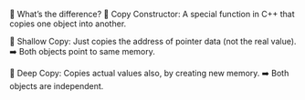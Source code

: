 🧠 What’s the difference?
🔸 Copy Constructor:
A special function in C++ that copies one object into another.

🔸 Shallow Copy:
Just copies the address of pointer data (not the real value).
➡️ Both objects point to same memory.

🔸 Deep Copy:
Copies actual values also, by creating new memory.
➡️ Both objects are independent.


